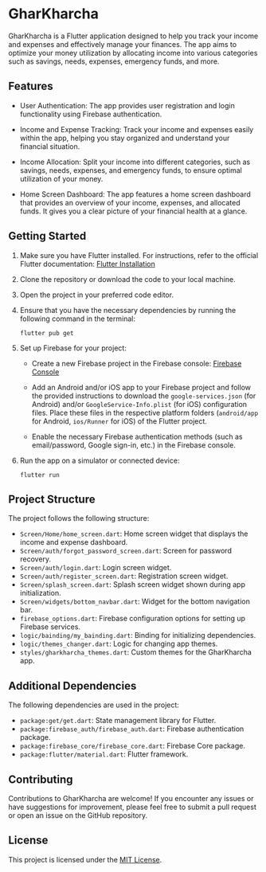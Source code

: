 
# GharKharcha

GharKharcha is a Flutter application designed to help you track your income and expenses and effectively manage your finances. The app aims to optimize your money utilization by allocating income into various categories such as savings, needs, expenses, emergency funds, and more.

## Features

- User Authentication: The app provides user registration and login functionality using Firebase authentication.

- Income and Expense Tracking: Track your income and expenses easily within the app, helping you stay organized and understand your financial situation.

- Income Allocation: Split your income into different categories, such as savings, needs, expenses, and emergency funds, to ensure optimal utilization of your money.

- Home Screen Dashboard: The app features a home screen dashboard that provides an overview of your income, expenses, and allocated funds. It gives you a clear picture of your financial health at a glance.

## Getting Started

1. Make sure you have Flutter installed. For instructions, refer to the official Flutter documentation: [Flutter Installation](https://flutter.dev/docs/get-started/install)

2. Clone the repository or download the code to your local machine.

3. Open the project in your preferred code editor.

4. Ensure that you have the necessary dependencies by running the following command in the terminal:

   ```
   flutter pub get
   ```

5. Set up Firebase for your project:

   - Create a new Firebase project in the Firebase console: [Firebase Console](https://console.firebase.google.com/)
   
   - Add an Android and/or iOS app to your Firebase project and follow the provided instructions to download the `google-services.json` (for Android) and/or `GoogleService-Info.plist` (for iOS) configuration files. Place these files in the respective platform folders (`android/app` for Android, `ios/Runner` for iOS) of the Flutter project.
   
   - Enable the necessary Firebase authentication methods (such as email/password, Google sign-in, etc.) in the Firebase console.

6. Run the app on a simulator or connected device:

   ```
   flutter run
   ```

## Project Structure

The project follows the following structure:

- `Screen/Home/home_screen.dart`: Home screen widget that displays the income and expense dashboard.
- `Screen/auth/forgot_password_screen.dart`: Screen for password recovery.
- `Screen/auth/login.dart`: Login screen widget.
- `Screen/auth/register_screen.dart`: Registration screen widget.
- `Screen/splash_screen.dart`: Splash screen widget shown during app initialization.
- `Screen/widgets/bottom_navbar.dart`: Widget for the bottom navigation bar.
- `firebase_options.dart`: Firebase configuration options for setting up Firebase services.
- `logic/bainding/my_bainding.dart`: Binding for initializing dependencies.
- `logic/themes_changer.dart`: Logic for changing app themes.
- `styles/gharkharcha_themes.dart`: Custom themes for the GharKharcha app.

## Additional Dependencies

The following dependencies are used in the project:

- `package:get/get.dart`: State management library for Flutter.
- `package:firebase_auth/firebase_auth.dart`: Firebase authentication package.
- `package:firebase_core/firebase_core.dart`: Firebase Core package.
- `package:flutter/material.dart`: Flutter framework.

## Contributing

Contributions to GharKharcha are welcome! If you encounter any issues or have suggestions for improvement, please feel free to submit a pull request or open an issue on the GitHub repository.

## License

This project is licensed under the [MIT License](LICENSE).
